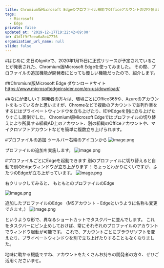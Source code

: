 ```yaml
---
title: Chromium版Microsoft Edgeのプロファイル機能でOfficeアカウントの切り替えができて超便利
tags:
  - Microsoft
  - Edge
private: false
updated_at: '2019-12-17T19:22:42+09:00'
id: 41d1f9f7eea6a8e47776
organization_url_name: null
slide: false
---
```

#はじめに
先日のIgniteで、2020年1月15日に正式リリースが予定されていることが発表された、Chromium版Microsoft Edgeを使ってみました。
その際、プロファイルの追加機能が開発者にとっても優しい機能だったので、紹介します。

##Chromium版Microsoft Edge
ダウンロードサイト
https://www.microsoftedgeinsider.com/en-us/download/

##なにが優しい？
開発者の方々は、環境ごとにOffice365や、Azureのアカウントをもっているかと思いますが、Chromeなどで複数のアカウントで並列作業をするにはプライベートウィンドウを立ち上げたり、IEやEdgeを別に立ち上げたりすこし面倒でした。
Chromium版Microsoft Edgeではプロファイルの切り替えにより所属する組織AD上のアカウント、別の組織のOfficeアカウントや、マイクロソフトアカウントなどを簡単に複数立ち上げられます。

#プロファイルの追加
ツールバー右端のアイコンから
![image.png](https://qiita-image-store.s3.ap-northeast-1.amazonaws.com/0/281819/2ec06243-f2f4-f4cc-e327-23be503896a8.png)

プロファイルの追加を実施します。
![image.png](https://qiita-image-store.s3.ap-northeast-1.amazonaws.com/0/281819/7200fcbd-e8c4-2473-1f01-fa9b5b11c13c.png)

#プロファイルごとにEdgeを起動できます
別のプロファイルに切り替えると自動で別のEdgeウィンドウが立ち上がります！
ちょっとわかりにくいですが、ふたつのEdgeが立ち上がっています。
![image.png](https://qiita-image-store.s3.ap-northeast-1.amazonaws.com/0/281819/d8b8ba8f-924f-6162-07e9-d2d715954e2c.png)


右クリックしてみると、
もともとのプロファイルのEdge

![image.png](https://qiita-image-store.s3.ap-northeast-1.amazonaws.com/0/281819/c053ffbe-d2e1-a8cc-c281-762b974a616f.png)


追加したプロファイルのEdge
（MSアカウント - Edgeというように名称も変更できます。）
![image.png](https://qiita-image-store.s3.ap-northeast-1.amazonaws.com/0/281819/5c37be28-0531-47e0-9fa0-ca7218296c95.png)

というような形で、異なるショートカットでタスクバーに並んでします。
これをタスクバーにピン止めしておけば、常にそれぞれのプロファイルのアカウントでウィンドウ起動が可能です。
これで、アカウントごとにブラウザソフトを変えたり、プライベートウィンドウを別で立ち上げたりすることもなくなりました。

地味に助かる機能ですね、アカウントをたくさんお持ちの開発者の方々、ぜひご活用くださいませ。

